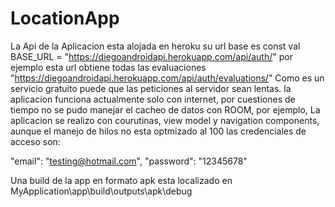 # LocationApp
La Api de la Aplicacion esta alojada en heroku
su url base es const val BASE_URL = "https://diegoandroidapi.herokuapp.com/api/auth/"
por ejemplo esta url obtiene todas las evaluaciones "https://diegoandroidapi.herokuapp.com/api/auth/evaluations/"
Como es un servicio gratuito puede que las peticiones al servidor sean lentas.
la aplicacion funciona actualmente solo con internet, por cuestiones de tiempo no se pudo manejar el cacheo de datos con ROOM, por ejemplo,
La aplicacion se realizo con courutinas, view model y navigation components, aunque el manejo de hilos no esta optmizado al 100
las credenciales de acceso son:

 "email": "testing@hotmail.com",
  "password": "12345678"
  
  Una build de la app en formato apk esta localizado en MyApplication\app\build\outputs\apk\debug


